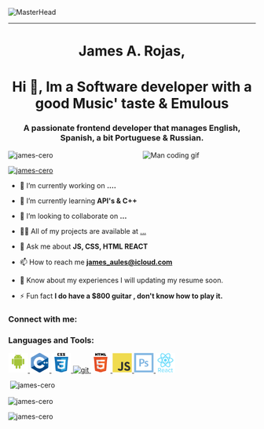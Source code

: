 
![MasterHead](https://media.tenor.com/CIMvvm4prbMAAAAC/banner.gif) 
<hr>
<h1 align="center"> James A. Rojas, </h1>
<h1 align="center">Hi 👋, Im a Software developer with a good Music' taste & Emulous  </h1>
<h3 align="center">A passionate frontend developer that manages English, Spanish, a bit Portuguese & Russian.</h3>
<img src="https://www.lambdatest.com/resources/images/news24.gif" align="right" width="230" alt="Man coding gif"></img>

<p align="left"> <img src="https://komarev.com/ghpvc/?username=james-cero&label=Profile%20views&color=0e75b6&style=flat" alt="james-cero" /> </p>

<p align="left"> <a href="https://github.com/ryo-ma/github-profile-trophy"><img  width="550" src="https://github-profile-trophy.vercel.app/?username=james-cero" alt="james-cero" /></a> </p>

- 🔭 I’m currently working on **....**

- 🌱 I’m currently learning **API's & C++**

- 👯 I’m looking to collaborate on **...**

- 👨‍💻 All of my projects are available at [...](...)

- 💬 Ask me about **JS, CSS, HTML REACT**

- 📫 How to reach me **james_aules@icloud.com**

- 📄 Know about my experiences I will updating my resume soon.

- ⚡ Fun fact **I do have a $800 guitar , don't know how to play it.**

<h3 align="left">Connect with me:</h3>
<p align="left">
</p>

<h3 align="left">Languages and Tools:</h3>
<p align="left"> <a href="https://developer.android.com" target="_blank" rel="noreferrer"> <img src="https://raw.githubusercontent.com/devicons/devicon/master/icons/android/android-original-wordmark.svg" alt="android" width="40" height="40"/> </a> <a href="https://www.w3schools.com/cpp/" target="_blank" rel="noreferrer"> <img src="https://raw.githubusercontent.com/devicons/devicon/master/icons/cplusplus/cplusplus-original.svg" alt="cplusplus" width="40" height="40"/> </a> <a href="https://www.w3schools.com/css/" target="_blank" rel="noreferrer"> <img src="https://raw.githubusercontent.com/devicons/devicon/master/icons/css3/css3-original-wordmark.svg" alt="css3" width="40" height="40"/> </a> <a href="https://git-scm.com/" target="_blank" rel="noreferrer"> <img src="https://www.vectorlogo.zone/logos/git-scm/git-scm-icon.svg" alt="git" width="40" height="40"/> </a> <a href="https://www.w3.org/html/" target="_blank" rel="noreferrer"> <img src="https://raw.githubusercontent.com/devicons/devicon/master/icons/html5/html5-original-wordmark.svg" alt="html5" width="40" height="40"/> </a> <a href="https://developer.mozilla.org/en-US/docs/Web/JavaScript" target="_blank" rel="noreferrer"> <img src="https://raw.githubusercontent.com/devicons/devicon/master/icons/javascript/javascript-original.svg" alt="javascript" width="40" height="40"/> </a> <a href="https://www.photoshop.com/en" target="_blank" rel="noreferrer"> <img src="https://raw.githubusercontent.com/devicons/devicon/master/icons/photoshop/photoshop-line.svg" alt="photoshop" width="40" height="40"/> </a> <a href="https://reactjs.org/" target="_blank" rel="noreferrer"> <img src="https://raw.githubusercontent.com/devicons/devicon/master/icons/react/react-original-wordmark.svg" alt="react" width="40" height="40"/> </a> </p>



<p>&nbsp;<img align="rigth" src="https://github-readme-stats.vercel.app/api?username=james-cero&show_icons=true&locale=en" alt="james-cero" /></p>

<p><img align="center" src="https://github-readme-streak-stats.herokuapp.com/?user=james-cero&" alt="james-cero" /></p>

<p><img align="left" src="https://github-readme-stats.vercel.app/api/top-langs?username=james-cero&show_icons=true&locale=en&layout=compact" alt="james-cero" /></p>

